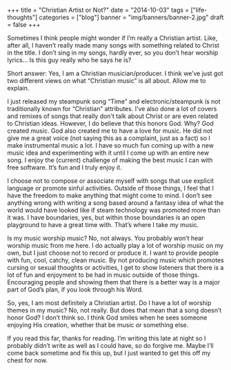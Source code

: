 +++
title = "Christian Artist or Not?"
date = "2014-10-03"
tags = ["life-thoughts"]
categories = ["blog"]
banner = "img/banners/banner-2.jpg"
draft = false
+++

Sometimes I think people might wonder if I’m really a Christian artist. Like,
after all, I haven’t really made many songs with something related to Christ
in the title. I don’t sing in my songs, hardly ever, so you don’t hear 
worship lyrics… Is this guy really who he says he is?

Short answer: Yes, I am a Christian musician/producer. I think we’ve just got
two different views on what “Christian music” is all about. Allow me to
explain.

I just released my steampunk song “Time” and electronic/steampunk is not 
traditionally known for “Christian” attributes. I’ve also done a lot of covers
and remixes of songs that really don’t talk about Christ or are even related
to Christian ideas. However, I do believe that this honors God. Why? God
created music. God also created me to have a love for music. He did not give
me a great voice (not saying this as a complaint, just as a fact) so I make
instrumental music a lot. I have so much fun coming up with a new music idea
and experimenting with it until I come up with an entire new song. I enjoy the
(current) challenge of making the best music I can with free software. It’s
fun and I truly enjoy it.

I choose not to compose or associate myself with songs that use explicit
language or promote sinful activities. Outside of those things, I feel that I
have the freedom to make anything that might come to mind. I don’t see
anything wrong with writing a song based around a fantasy idea of what the
world would have looked like if steam technology was promoted more than it was.
I have boundaries, yes, but within those boundaries is an open playground to
have a great time with. That’s where I take my music.

Is my music worship music? No, not always. You probably won’t hear worship
music from me here. I do actually play a lot of worship music on my own, but
I just choose not to record or produce it. I want to provide people with fun,
cool, catchy, clean music. By not producing music which promotes cursing or
sexual thoughts or activities, I get to show listeners that there is a lot of
fun and enjoyment to be had in music outside of those things. Encouraging
people and showing them that there is a better way is a major part of God’s
plan, if you look through his Word.

So, yes, I am most definitely a Christian artist. Do I have a lot of worship
themes in my music? No, not really. But does that mean that a song doesn’t
honor God? I don’t think so. I think God smiles when he sees someone enjoying
His creation, whether that be music or something else.

If you read this far, thanks for reading. I’m writing this late at night so
I probably didn’t write as well as I could have, so do forgive me. Maybe I’ll
come back sometime and fix this up, but I just wanted to get this off my
chest for now.